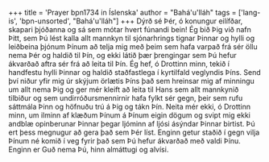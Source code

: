 +++
title = 'Prayer bpn1734 in Íslenska'
author = "Bahá'u'lláh"
tags = ['lang-is', 'bpn-unsorted', "Bahá'u'lláh"]
+++
Dýrð sé Þér, ó konungur eilífðar, skapari þjóð­anna og sá sem mótar hvert fúnandi bein! Ég bið Þig við nafn Þitt, sem Þú lést kalla allt mann­kyn til sjónarhrings tignar Þinnar og hylli og leiðbeina þjónum Þínum að telja mig með þeim sem hafa varpað frá sér öllu nema Þér og haldið til Þín, og ekki látið þær þrengingar sem Þú hefur ákvarðað aftra sér frá að leita til Þín.
Ég hef, ó Drottinn minn, tekið í handfestu hylli Þinnar og haldið staðfastlega í kyrtilfald veglyndis Þíns. Send því niður yfir mig úr skýjum örlætis Þíns það sem hreinsar mig af minningu um allt nema Þig og ger mér kleift að leita til Hans sem allt mannkynið tilbiður og sem undirróðurs­menn­irnir hafa fylkt sér gegn, þeir sem rufu sáttmála Þinn og höfnuðu trú á Þig og tákn Þín.
Neita mér ekki, ó Drottinn minn, um ilminn af klæðum Þínum á Þínum eigin dögum og svipt mig ekki andblæ opinberunar Þinnar þegar ljóminn af ljósi ásýndar Þinnar birtist. Þú ert þess megnugur að gera það sem Þér líst. Enginn getur staðið í gegn vilja Þínum né komið í veg fyrir það sem Þú hefur ákvarðað með valdi Þínu.
Enginn er Guð nema Þú, hinn almáttugi og alvísi.
